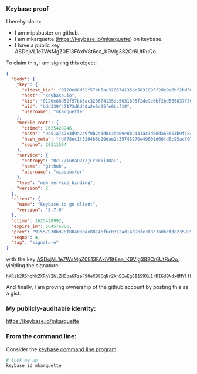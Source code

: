 ### Keybase proof

I hereby claim:

  * I am mipsbuster on github.
  * I am mkarquette (https://keybase.io/mkarquette) on keybase.
  * I have a public key ASDojVL1e7WsMgZ0E13FAxiV8t6ea_K9Vlg382Cr6UtRuQo

To claim this, I am signing this object:

```json
{
  "body": {
    "key": {
      "eldest_kid": "0120e88d52f57bb5ac320674135dc5031895f2de9e6bf2bd565837f360abe94b51b90a",
      "host": "keybase.io",
      "kid": "0120e88d52f57bb5ac320674135dc5031895f2de9e6bf2bd565837f360abe94b51b90a",
      "uid": "bdd339f47173d6d40a2e5e25fe0bcf19",
      "username": "mkarquette"
    },
    "merkle_root": {
      "ctime": 1625428946,
      "hash": "9d51a73783d9a2c9f0b2a3d8c3db09e8b2441ac3d60da68663b9f18cdea94a11ac4a184d6fdf35cfbc772953b709f5e670a5174519c5cbbf8ecd81b5c54c3313",
      "hash_meta": "fdf78ec1f3294b6b29dae2c35745270e49601d66fd6c95acf07b421f8fc68a51",
      "seqno": 20311564
    },
    "service": {
      "entropy": "0cI//IuPaQ21ZjLr3rki3Oa9",
      "name": "github",
      "username": "mipsbuster"
    },
    "type": "web_service_binding",
    "version": 2
  },
  "client": {
    "name": "keybase.io go client",
    "version": "5.7.0"
  },
  "ctime": 1625428992,
  "expire_in": 504576000,
  "prev": "91557930bd28f80a03bae88146f6c0312ad14d9bfe3f837a0bcfd8235205d046",
  "seqno": 4,
  "tag": "signature"
}
```

with the key [ASDojVL1e7WsMgZ0E13FAxiV8t6ea_K9Vlg382Cr6UtRuQo](https://keybase.io/mkarquette), yielding the signature:

```
hKRib2R5hqhkZXRhY2hlZMOpaGFzaF90eXBlCqNrZXnEIwEg6I1S9Xu1rDIGdBNdxQMYlfLenmvyvVZYN/Ngq+lLUbkKp3BheWxvYWTESpcCBMQgkVV5ML0o+AoDuuiBRvbAMSrRTZv+P4N6C8/YI1IF0EbEIH/YeVdsO6C/N96Vm2iIUVCSYB5joDSQC39r+RIQvDnPAgHCo3NpZ8RA5HJHsx+yIKYnhRSloyBL1gT8spMhaOg1wD20ouG1kGS1mkDjiFLWWQ1C2RiQnESTmD3nSyQBvp91LP6dIC4fAahzaWdfdHlwZSCkaGFzaIKkdHlwZQildmFsdWXEILujcNOOGNUvPPCk8FOtIoto7cs9jI9vdCaEG7CgUtSGo3RhZ80CAqd2ZXJzaW9uAQ==

```

And finally, I am proving ownership of the github account by posting this as a gist.

### My publicly-auditable identity:

https://keybase.io/mkarquette

### From the command line:

Consider the [keybase command line program](https://keybase.io/download).

```bash
# look me up
keybase id mkarquette
```
